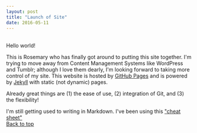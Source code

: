 ```yaml
---
layout: post
title: "Launch of Site"
date: 2016-05-11
---
```

<body id="top">
<br>
Hello world!

This is Rosemary who has finally got around to putting this site together. I'm trying to move away from Content Management Systems like WordPress and Tumblr; although I love them dearly, I'm looking forward to taking more control of my site. This website is hosted by [GitHub Pages](https://pages.github.com/) and is powered by [Jekyll](http://jekyllrb.com) with static (not dynamic) pages. 

Already great things are (1) the ease of use, (2) integration of Git, and (3) the flexibility!

I'm still getting used to writing in Markdown. I've been using this ["cheat sheet"](http://packetlife.net/media/library/16/Markdown.pdf)
<br>
<a href="#top">Back to top</a>
</body>
